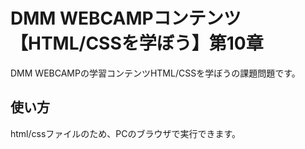 # DMM WEBCAMPコンテンツ【HTML/CSSを学ぼう】第10章
DMM WEBCAMPの学習コンテンツHTML/CSSを学ぼうの課題問題です。
## 使い方
html/cssファイルのため、PCのブラウザで実行できます。
